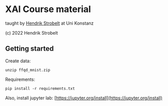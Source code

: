 # XAI Course material

taught by <a href="https://hendrik.strobelt.com">Hendrik Strobelt</a> at Uni Konstanz

(c) 2022 Hendrik Strobelt


## Getting started

Create data:

`unzip ffqd_mnist.zip`


Requirements:

```
pip install -r requirements.txt
```

Also, install jupyter lab: [https://jupyter.org/install](https://jupyter.org/install) 

